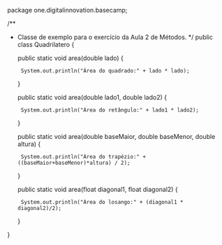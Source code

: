 package one.digitalinnovation.basecamp;

/**
 * Classe de exemplo para o exercício da Aula 2 de Métodos.
 */
public class Quadrilatero {

    public static void area(double lado) {

        System.out.println("Área do quadrado:" + lado * lado);
    }

    public static void area(double lado1, double lado2) {

        System.out.println("Área do retângulo:" + lado1 * lado2);
    }

    public static void area(double baseMaior, double baseMenor, double altura) {

        System.out.println("Área do trapézio:" + ((baseMaior+baseMenor)*altura) / 2);
    }

    public static void area(float diagonal1, float diagonal2) {

        System.out.println("Área do losango:" + (diagonal1 * diagonal2)/2);
    }

}
